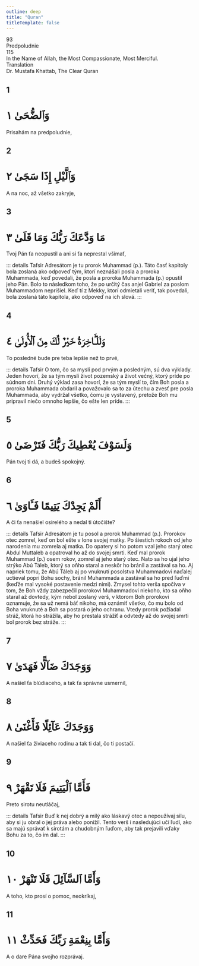 ```yaml
---
outline: deep
title: "Quran"
titleTemplate: false
---
```


<!--CHAPTER INTRO-->
<div class="chapter-title-wrapper">
<div class="chapter-title">93</div>
<div class="chapter-title-slovak">Predpoludnie</div>
<div class="chapter-opening">115</div>
<div class="chapter-opening-slovak">In the Name of Allah, the Most Compassionate, Most Merciful.</div>
</div>

<div class="intro2-wrapper">
<div class="chapter-info-wrapper">
<div class="chapter-info-translation">Translation</div>
<div class="chapter-info-name">Dr. Mustafa Khattab, The Clear Quran</div>
</div>

</div>

## 1

<!-- CHAPTER NUMBERS -->
<Badge type="info" text="93:1" class="badge" />
<div>
<div class="main-verse" >
<!-- ARABIC -->
<h1 class="verse-arabic">وَٱلضُّحَىٰ ١</h1>
</div>
<!-- ENGLISH -->
<p>Prisahám na predpoludnie,</p>
</div>

<div class="break"></div>

## 2

<!-- CHAPTER NUMBERS -->
<Badge type="info" text="93:2" class="badge" />
<div>
<div class="main-verse" >
<!-- ARABIC -->
<h1 class="verse-arabic">وَٱلَّيْلِ إِذَا سَجَىٰ ٢</h1>
</div>
<!-- ENGLISH -->
<p>A na noc, až všetko zakryje,</p>
</div>

<div class="break"></div>

## 3

<!-- CHAPTER NUMBERS -->
<Badge type="info" text="93:3" class="badge" />
<div>
<div class="main-verse" >
<!-- ARABIC -->
<h1 class="verse-arabic">مَا وَدَّعَكَ رَبُّكَ وَمَا قَلَىٰ ٣</h1>
</div>
<!-- ENGLISH -->
<p>Tvoj Pán ťa neopustil a ani si ťa neprestal všímať,</p>
</div>
<!-- TAFSIR -->

::: details Tafsir
Adresátom je tu prorok Muhammad (p.). Táto časť kapitoly bola zoslaná ako odpoveď tým, ktorí neznášali posla a proroka Muhammada, keď povedali, že posla a proroka Muhammada (p.) opustil jeho Pán. Bolo to následkom toho, že po určitý čas anjel Gabriel za poslom Muhammadom neprišiel. Keď tí z Mekky, ktorí odmietali veriť, tak povedali, bola zoslaná táto kapitola, ako odpoveď na ich slová.
:::

<div class="break"></div>

## 4

<!-- CHAPTER NUMBERS -->
<Badge type="info" text="93:4" class="badge" />
<div>
<div class="main-verse" >
<!-- ARABIC -->
<h1 class="verse-arabic">وَلَلْـَٔاخِرَةُ خَيْرٌ لَّكَ مِنَ ٱلْأُولَىٰ ٤</h1>
</div>
<!-- ENGLISH -->
<p>To posledné bude pre teba lepšie než to prvé,</p>
</div>
<!-- TAFSIR -->

::: details Tafsir
O tom, čo sa myslí pod prvým a posledným, sú dva výklady. Jeden hovorí, že sa tým myslí život pozemský a život večný, ktorý príde po súdnom dni. Druhý výklad zasa hovorí, že sa tým myslí to, čím Boh posla a proroka Muhammada obdaril a považovalo sa to za útechu a zvesť pre posla Muhammada, aby vydržal všetko, čomu je vystavený, pretože Boh mu pripravil niečo omnoho lepšie, čo ešte len príde.
:::

<div class="break"></div>

## 5

<!-- CHAPTER NUMBERS -->
<Badge type="info" text="93:5" class="badge" />
<div>
<div class="main-verse" >
<!-- ARABIC -->
<h1 class="verse-arabic">وَلَسَوْفَ يُعْطِيكَ رَبُّكَ فَتَرْضَىٰ ٥</h1>
</div>
<!-- ENGLISH -->
<p>Pán tvoj ti dá, a budeš spokojný.</p>
</div>
<div class="break"></div>

## 6

<!-- CHAPTER NUMBERS -->
<Badge type="info" text="93:6" class="badge" />
<div>
<div class="main-verse" >
<!-- ARABIC -->
<h1 class="verse-arabic">أَلَمْ يَجِدْكَ يَتِيمًا فَـَٔاوَىٰ ٦</h1>
</div>
<!-- ENGLISH -->
<p>A či ťa nenašiel osirelého a nedal ti útočište?</p>
</div>
<!-- TAFSIR -->

::: details Tafsir
Adresátom je tu posol a prorok Muhammad (p.). Prorokov otec zomrel, keď on bol ešte v lone svojej matky. Po šiestich rokoch od jeho narodenia mu zomrela aj matka. Do opatery si ho potom vzal jeho starý otec Abdul Muttaleb a opatroval ho až do svojej smrti. Keď mal prorok Muhammad (p.) osem rokov, zomrel aj jeho starý otec. Nato sa ho ujal jeho strýko Abú Táleb, ktorý sa oňho staral a neskôr ho bránil a zastával sa ho. Aj napriek tomu, že Abú Táleb aj po vnuknutí posolstva Muhammadovi naďalej uctieval popri Bohu sochy, bránil Muhammada a zastával sa ho pred ľuďmi (keďže mal vysoké postavenie medzi nimi). Zmysel tohto verša spočíva v tom, že Boh vždy zabezpečil prorokovi Muhammadovi niekoho, kto sa oňho staral až dovtedy, kým nebol zoslaný verš, v ktorom Boh prorokovi oznamuje, že sa už nemá báť nikoho, má oznámiť všetko, čo mu bolo od Boha vnuknuté a Boh sa postará o jeho ochranu. Vtedy prorok požiadal stráž, ktorá ho strážila, aby ho prestala strážiť a odvtedy až do svojej smrti bol prorok bez stráže.
:::

<div class="break"></div>

## 7

<!-- CHAPTER NUMBERS -->
<Badge type="info" text="93:7" class="badge" />
<div>
<div class="main-verse" >
<!-- ARABIC -->
<h1 class="verse-arabic">وَوَجَدَكَ ضَآلًّا فَهَدَىٰ ٧</h1>
</div>
<!-- ENGLISH -->
<p>A našiel ťa blúdiaceho, a tak ťa správne usmernil,</p>
</div>
<div class="break"></div>

## 8

<!-- CHAPTER NUMBERS -->
<Badge type="info" text="93:8" class="badge" />
<div>
<div class="main-verse" >
<!-- ARABIC -->
<h1 class="verse-arabic">وَوَجَدَكَ عَآئِلًا فَأَغْنَىٰ ٨</h1>
</div>
<!-- ENGLISH -->
<p>A našiel ťa živiaceho rodinu a tak ti dal, čo ti postačí.</p>
</div>

<div class="break"></div>

## 9

<!-- CHAPTER NUMBERS -->
<Badge type="info" text="93:9" class="badge" />
<div>
<div class="main-verse" >
<!-- ARABIC -->
<h1 class="verse-arabic">فَأَمَّا ٱلْيَتِيمَ فَلَا تَقْهَرْ ٩</h1>
</div>
<!-- ENGLISH -->
<p>Preto sirotu neutláčaj,</p>
</div>
<!-- TAFSIR -->

::: details Tafsir
Buď k nej dobrý a milý ako láskavý otec a nepoužívaj silu, aby si ju obral o jej práva alebo ponížil. Tento verš i nasledujúci učí ľudí, ako sa majú správať k sirotám a chudobným ľuďom, aby tak prejavili vďaky Bohu za to, čo im dal.
:::

<div class="break"></div>

## 10

<!-- CHAPTER NUMBERS -->
<Badge type="info" text="93:10" class="badge" />
<div>
<div class="main-verse" >
<!-- ARABIC -->
<h1 class="verse-arabic">وَأَمَّا ٱلسَّآئِلَ فَلَا تَنْهَرْ ١٠</h1>
</div>
<!-- ENGLISH -->
<p>A toho, kto prosí o pomoc, neokríkaj,</p>
</div>

<div class="break"></div>

## 11

<!-- CHAPTER NUMBERS -->
<Badge type="info" text="93:11" class="badge" />
<div>
<div class="main-verse" >
<!-- ARABIC -->
<h1 class="verse-arabic">وَأَمَّا بِنِعْمَةِ رَبِّكَ فَحَدِّثْ ١١</h1>
</div>
<!-- ENGLISH -->
<p>A o dare Pána svojho rozprávaj.</p>
</div>
